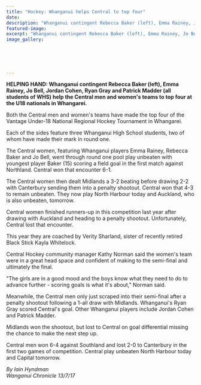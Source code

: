 ```yaml
---
title: "Hockey: Whanganui helps Central to top four"
date: 
description: "Whanganui contingent Rebecca Baker (left), Emma Rainey, Jo Bell, Jordan Cohen, Ryan Gray and Patrick Madder (all students of WHS) help the Central Hockey teams..."
featured-image: 
excerpt: "Whanganui contingent Rebecca Baker (left), Emma Rainey, Jo Bell, Jordan Cohen, Ryan Gray and Patrick Madder (all students of WHS) help the Central men and women's teams to top four at the U18 nationals in Whangarei."
image_gallery:
	
	
	
	
	
---
```


<p><strong>HELPING HAND: Whanganui contingent Rebecca Baker (left), Emma Rainey, Jo Bell, Jordan Cohen, Ryan Gray and Patrick Madder (all students of WHS) help the Central men and women's teams to top four at the U18 nationals in Whangarei.</strong></p>
<p class="element element-paragraph">Both the Central men and women's teams have made the top four of the Vantage Under-18 National Regional Hockey Tournament in Whangarei.</p>
<p class="element element-paragraph">Each of the sides feature three Whanganui High School students, two of whom have made their mark in round one.</p>
<p class="element element-paragraph">The Central women, featuring Whanganui players Emma Rainey, Rebecca Baker and Jo Bell, went through round one pool play unbeaten with youngest player Baker (15) scoring a field goal in the first match against Northland. Central won that encounter 6-1.</p>
<p class="element element-paragraph">The Central women then dealt Midlands a 3-2 beating before drawing 2-2 with Canterbury sending them into a penalty shootout. Central won that 4-3 to remain unbeaten. They now play North Harbour today and Auckland, who is also unbeaten, tomorrow.</p>
<p class="element element-paragraph">Central women finished runners-up in this competition last year after drawing with Auckland and heading to a penalty shootout. Unfortunately, Central lost that encounter.</p>
<p class="element element-paragraph">This year they are coached by Verity Sharland, sister of recently retired Black Stick Kayla Whitelock.</p>
<p class="element element-paragraph">Central Hockey community manager Kathy Norman said the women's team were in a great head space and confident of making to the semi-final and ultimately the final.</p>
<p class="element element-paragraph">"The girls are in a good mood and the boys know what they need to do to advance further - scoring goals is what it's about," Norman said.</p>
<p class="element element-paragraph">Meanwhile, the Central men only just scraped into their semi-final after a penalty shootout following a 1-all draw with Midlands. Whanganui's Ryan Gray scored Central's goal. Other Whanganui players include Jordan Cohen and Patrick Madder.</p>
<p class="element element-paragraph">Midlands won the shootout, but lost to Central on goal differential missing the chance to make the next step up.</p>
<p class="element element-paragraph">Central men won 6-4 against Southland and lost 2-0 to Canterbury in the first two games of competition. Central play unbeaten North Harbour today and Capital tomorrow.</p>
<p class="element element-paragraph"><em>By Iain Hyndman</em><br /><em>Wanganui Chronicle 13/7/17</em></p>

